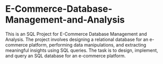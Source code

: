# E-Commerce-Database-Management-and-Analysis
This is an SQL Project for E-Commerce Database Management and Analysis. The project involves designing a relational database for an e-commerce platform, performing data manipulations, and extracting meaningful insights using SQL queries. The task is to design, implement, and query an SQL database for an e-commerce platform. 
